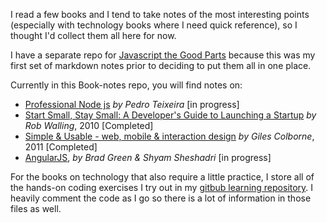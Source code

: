 I read a few books and I tend to take notes of the most interesting points (especially with technology books where I need quick reference), so I thought I'd collect them all here for now.

I have a separate repo for [Javascript the Good Parts](https://github.com/iteles/Javascript-the-Good-Parts) because this was my first set of markdown notes prior to deciding to put them all in one place.

Currently in this Book-notes repo, you will find notes on:
* [Professional Node js](https://github.com/iteles/Book-notes/blob/master/Professional-Node-js-notes.md) _by Pedro Teixeira_ [in progress]
* [Start Small, Stay Small: A Developer's Guide to Launching a Startup](https://github.com/iteles/Book-notes/blob/master/Start-Small-Stay-Small-notes.md) _by Rob Walling_, 2010 [Completed]
* [Simple & Usable - web, mobile & interaction design](https://github.com/iteles/Book-notes/blob/master/Simple-and-Usable-notes.md) _by Giles Colborne_, 2011 [Completed]
* [AngularJS](https://github.com/iteles/Book-notes/blob/master/AngularJS-nodes.md), _by Brad Green & Shyam Sheshadri_ [in progress]

For the books on technology that also require a little practice, I store all of the hands-on coding exercises I try out in my [gitbub learning repository](https://github.com/iteles/learning/tree/master/Professional-Node-js-exercises). I heavily comment the code as I go so there is a lot of information in those files as well.
